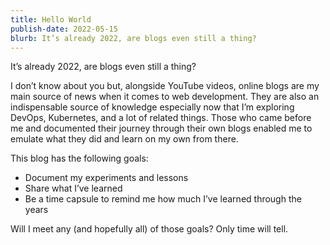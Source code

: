 ```yaml
---
title: Hello World
publish-date: 2022-05-15
blurb: It’s already 2022, are blogs even still a thing?
---
```

It’s already 2022, are blogs even still a thing?

I don’t know about you but, alongside YouTube videos, online blogs are my main source of news when it comes to web development. They are also an indispensable source of knowledge especially now that I’m exploring DevOps, Kubernetes, and a lot of related things. Those who came before me and documented their journey through their own blogs enabled me to emulate what they did and learn on my own from there.

This blog has the following goals:
- Document my experiments and lessons
- Share what I’ve learned
- Be a time capsule to remind me how much I’ve learned through the years

Will I meet any (and hopefully all) of those goals? Only time will tell.
